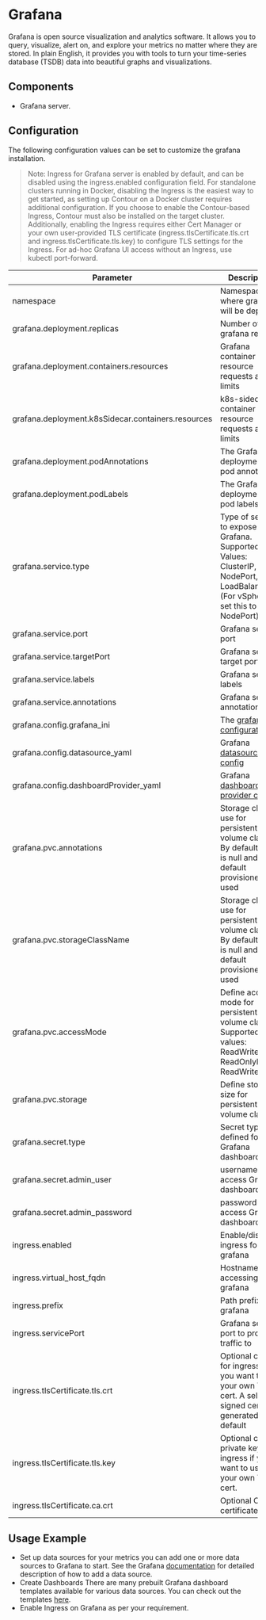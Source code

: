 # Grafana

Grafana is open source visualization and analytics software. It allows you to query, visualize, alert on, and explore your metrics no matter where they are stored. In plain English, it provides you with tools to turn your time-series database (TSDB) data into beautiful graphs and visualizations.

## Components

- Grafana server.

## Configuration

The following configuration values can be set to customize the grafana installation.

> Note: Ingress for Grafana server is enabled by default, and can be disabled using the ingress.enabled configuration field. For standalone clusters running in Docker, disabling the Ingress is the easiest way to get started, as setting up Contour on a Docker cluster requires additional configuration.
> If you choose to enable the Contour-based Ingress, Contour must also be installed on the target cluster. Additionally, enabling the Ingress requires either Cert Manager or your own user-provided TLS certificate (ingress.tlsCertificate.tls.crt and ingress.tlsCertificate.tls.key) to configure TLS settings for the Ingress. For ad-hoc Grafana UI access without an Ingress, use kubectl port-forward.

| Parameter                                          | Description                                                                                                                       | Type        | Default                                    |
|----------------------------------------------------|-----------------------------------------------------------------------------------------------------------------------------------|-------------|--------------------------------------------|
| namespace                                          | Namespace where grafana will be deployed                                                                                          | string      | grafana                              |
| grafana.deployment.replicas                        | Number of grafana replicas                                                                                                        | integer     | 1                                          |
| grafana.deployment.containers.resources            | Grafana container resource requests and limits                                                                                    | map         | {}                                         |
| grafana.deployment.k8sSidecar.containers.resources | k8s-sidecar container resource requests and limits                                                                                | map         | {}                                         |
| grafana.deployment.podAnnotations                  | The Grafana deployments pod annotations                                                                                           | map         | {}                                         |
| grafana.deployment.podLabels                       | The Grafana deployments pod labels                                                                                                | map         | {}                                         |
| grafana.service.type                               | Type of service to expose Grafana. Supported Values: ClusterIP, NodePort, LoadBalancer. (For vSphere set this to NodePort)        | string      | LoadBalancer                               |
| grafana.service.port                               | Grafana service port                                                                                                              | integer     | 80                                         |
| grafana.service.targetPort                         | Grafana service target port                                                                                                       | integer     | 9093                                       |
| grafana.service.labels                             | Grafana service labels                                                                                                            | map         | {}                                         |
| grafana.service.annotations                        | Grafana service annotations                                                                                                       | map         | {}                                         |
| grafana.config.grafana_ini                         | The [grafana configuration](https://github.com/grafana/grafana/blob/master/conf/defaults.ini)                                     | config file | grafana.ini                                |
| grafana.config.datasource_yaml                     | Grafana [datasource config](https://grafana.com/docs/grafana/latest/administration/provisioning/#example-data-source-config-file) | string      | prometheus                                 |
| grafana.config.dashboardProvider_yaml              | Grafana [dashboard provider config](https://grafana.com/docs/grafana/latest/administration/provisioning/#dashboards)              | yaml file   | provider.yaml                              |
| grafana.pvc.annotations                            | Storage class to use for persistent volume claim. By default this is null and default provisioner is used                         | string      | null                                       |
| grafana.pvc.storageClassName                       | Storage class to use for persistent volume claim. By default this is null and default provisioner is used                         | string      | null                                       |
| grafana.pvc.accessMode                             | Define access mode for persistent volume claim. Supported values: ReadWriteOnce, ReadOnlyMany, ReadWriteMany                      | string      | ReadWriteOnce                              |
| grafana.pvc.storage                                | Define storage size for persistent volume claim                                                                                   | string      | 2Gi                                        |
| grafana.secret.type                                | Secret type defined for Grafana dashboard                                                                                         | string      | Opaque                                     |
| grafana.secret.admin_user                          | username to access Grafana dashboard                                                                                              | string      | YWRtaW4=                                   |
| grafana.secret.admin_password                      | password to access Grafana dashboard                                                                                              | string      | admin                                      |
| ingress.enabled                                    | Enable/disable ingress for grafana                                                                                                | boolean     | true                                       |
| ingress.virtual_host_fqdn                          | Hostname for accessing grafana                                                                                                    | string      | grafana.system.tanzu                       |
| ingress.prefix                                     | Path prefix for grafana                                                                                                           | string      | /                                          |
| ingress.servicePort                                | Grafana service port to proxy traffic to                                                                                          | integer     | 80                                         |
| ingress.tlsCertificate.tls.crt                     | Optional cert for ingress if you want to use your own TLS cert. A self signed cert is generated by default                        | string      | Generated cert                             |
| ingress.tlsCertificate.tls.key                     | Optional cert private key for ingress if you want to use your own TLS cert.                                                       | string      | Generated cert private key                 |
| ingress.tlsCertificate.ca.crt                      | Optional CA certificate                                                                                                           | string      | CA certificate                             |

## Usage Example

- Set up data sources for your metrics
you can add one or more data sources to Grafana to start. See the Grafana [documentation](https://grafana.com/docs/grafana/latest/datasources/add-a-data-source/) for detailed description of how to add a data source.
- Create Dashboards
There are many prebuilt Grafana dashboard templates available for various data sources. You can check out the templates [here](https://grafana.com/grafana/dashboards).
- Enable Ingress on Grafana as per your requirement.
